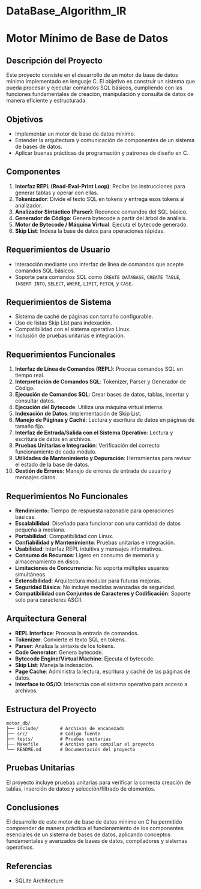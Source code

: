 ﻿# DataBase_Algorithm_IR
 # Motor Mínimo de Base de Datos

## Descripción del Proyecto

Este proyecto consiste en el desarrollo de un motor de base de datos mínimo implementado en lenguaje C. El objetivo es construir un sistema que pueda procesar y ejecutar comandos SQL básicos, cumpliendo con las funciones fundamentales de creación, manipulación y consulta de datos de manera eficiente y estructurada.

## Objetivos

- Implementar un motor de base de datos mínimo.
- Entender la arquitectura y comunicación de componentes de un sistema de bases de datos.
- Aplicar buenas prácticas de programación y patrones de diseño en C.

## Componentes

1. **Interfaz REPL (Read-Eval-Print Loop)**: Recibe las instrucciones para generar tablas y operar con ellas.
2. **Tokenizador**: Divide el texto SQL en tokens y entrega esos tokens al analizador.
3. **Analizador Sintáctico (Parser)**: Reconoce comandos del SQL básico.
4. **Generador de Código**: Genera bytecode a partir del árbol de análisis.
5. **Motor de Bytecode / Máquina Virtual**: Ejecuta el bytecode generado.
6. **Skip List**: Indexa la base de datos para operaciones rápidas.

## Requerimientos de Usuario

- Interacción mediante una interfaz de línea de comandos que acepte comandos SQL básicos.
- Soporte para comandos SQL como `CREATE DATABASE`, `CREATE TABLE`, `INSERT INTO`, `SELECT`, `WHERE`, `LIMIT`, `FETCH`, y `CASE`.

## Requerimientos de Sistema

- Sistema de caché de páginas con tamaño configurable.
- Uso de listas Skip List para indexación.
- Compatibilidad con el sistema operativo Linux.
- Inclusión de pruebas unitarias e integración.

## Requerimientos Funcionales

1. **Interfaz de Línea de Comandos (REPL)**: Procesa comandos SQL en tiempo real.
2. **Interpretación de Comandos SQL**: Tokenizer, Parser y Generador de Código.
3. **Ejecución de Comandos SQL**: Crear bases de datos, tablas, insertar y consultar datos.
4. **Ejecución del Bytecode**: Utiliza una máquina virtual interna.
5. **Indexación de Datos**: Implementación de Skip List.
6. **Manejo de Páginas y Caché**: Lectura y escritura de datos en páginas de tamaño fijo.
7. **Interfaz de Entrada/Salida con el Sistema Operativo**: Lectura y escritura de datos en archivos.
8. **Pruebas Unitarias e Integración**: Verificación del correcto funcionamiento de cada módulo.
9. **Utilidades de Mantenimiento y Depuración**: Herramientas para revisar el estado de la base de datos.
10. **Gestión de Errores**: Manejo de errores de entrada de usuario y mensajes claros.

## Requerimientos No Funcionales

- **Rendimiento**: Tiempo de respuesta razonable para operaciones básicas.
- **Escalabilidad**: Diseñado para funcionar con una cantidad de datos pequeña a mediana.
- **Portabilidad**: Compatibilidad con Linux.
- **Confiabilidad y Mantenimiento**: Pruebas unitarias e integración.
- **Usabilidad**: Interfaz REPL intuitiva y mensajes informativos.
- **Consumo de Recursos**: Ligero en consumo de memoria y almacenamiento en disco.
- **Limitaciones de Concurrencia**: No soporta múltiples usuarios simultáneos.
- **Extensibilidad**: Arquitectura modular para futuras mejoras.
- **Seguridad Básica**: No incluye medidas avanzadas de seguridad.
- **Compatibilidad con Conjuntos de Caracteres y Codificación**: Soporte solo para caracteres ASCII.

## Arquitectura General

- **REPL Interface**: Procesa la entrada de comandos.
- **Tokenizer**: Convierte el texto SQL en tokens.
- **Parser**: Analiza la sintaxis de los tokens.
- **Code Generator**: Genera bytecode.
- **Bytecode Engine/Virtual Machine**: Ejecuta el bytecode.
- **Skip List**: Maneja la indexación.
- **Page Cache**: Administra la lectura, escritura y caché de las páginas de datos.
- **Interface to OS/IO**: Interactúa con el sistema operativo para acceso a archivos.

## Estructura del Proyecto

```
motor_db/
├── include/        # Archivos de encabezado
├── src/            # Código fuente
├── tests/          # Pruebas unitarias
├── Makefile        # Archivo para compilar el proyecto
└── README.md       # Documentación del proyecto
```

## Pruebas Unitarias

El proyecto incluye pruebas unitarias para verificar la correcta creación de tablas, inserción de datos y selección/filtrado de elementos.

## Conclusiones

El desarrollo de este motor de base de datos mínimo en C ha permitido comprender de manera práctica el funcionamiento de los componentes esenciales de un sistema de bases de datos, aplicando conceptos fundamentales y avanzados de bases de datos, compiladores y sistemas operativos.

## Referencias

- SQLite Architecture
